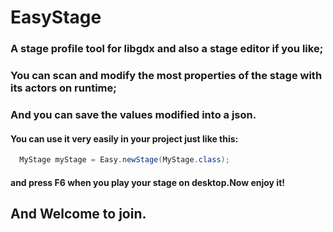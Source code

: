 # EasyStage
### A stage profile tool for libgdx and also a stage editor if you like;
### You can scan and modify the most properties of the stage with its actors **on runtime**; 
### And you can save the values modified into a json.
#### You can use it very easily in your project just like this:
``` java
  MyStage myStage = Easy.newStage(MyStage.class);
```
#### and press F6 when you play your stage on desktop.Now enjoy it!


## And Welcome to join.
